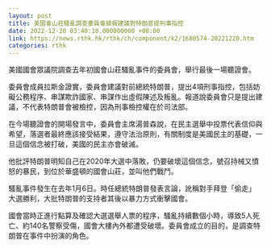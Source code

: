 ```yaml
---
layout: post
title: 美國會山莊騷亂調查委員會據報建議對特朗普提刑事指控
date: 2022-12-20 03:40:10.000000000 +08:00
link: https://news.rthk.hk/rthk/ch/component/k2/1680574-20221220.htm
categories: rthk
---
```


美國國會眾議院調查去年初國會山莊騷亂事件的委員會，舉行最後一場聽證會。

委員會成員拉斯金證實，委員會建議對前總統特朗普，提出4項刑事指控，包括妨礙公務程序、串謀欺詐國家、串謀作出虛假陳述及叛亂。報道說委員會只是提出建議，不代表特朗普會被檢控，因為刑事檢控權在於司法部。

在今場聽證會的開場發言中，委員會主席湯普森說，在民主選舉中投票代表信仰與希望，落選者最終應該接受結果，遵守法治原則，有關制度是美國民主的基礎，一旦這個信念被打破，美國的民主亦會破滅。

他批評特朗普明知自己在2020年大選中落敗，仍要破壞這個信念，號召持械又憤怒的暴民，到位於華盛頓的國會山莊，並叫他們戰鬥。

騷亂事件發生在去年1月6日。時任總統特朗普發表言論，訛稱對手拜登「偷走」大選勝利，大批特朗普的支持者其後以暴力方式衝擊國會。

國會當時正進行點算及確認大選選舉人票的程序，騷亂持續數個小時，導致5人死亡、約140名警察受傷，國會大樓內外都遭受破壞。委員會成立的目的，是調查特朗普在事件中扮演的角色。
